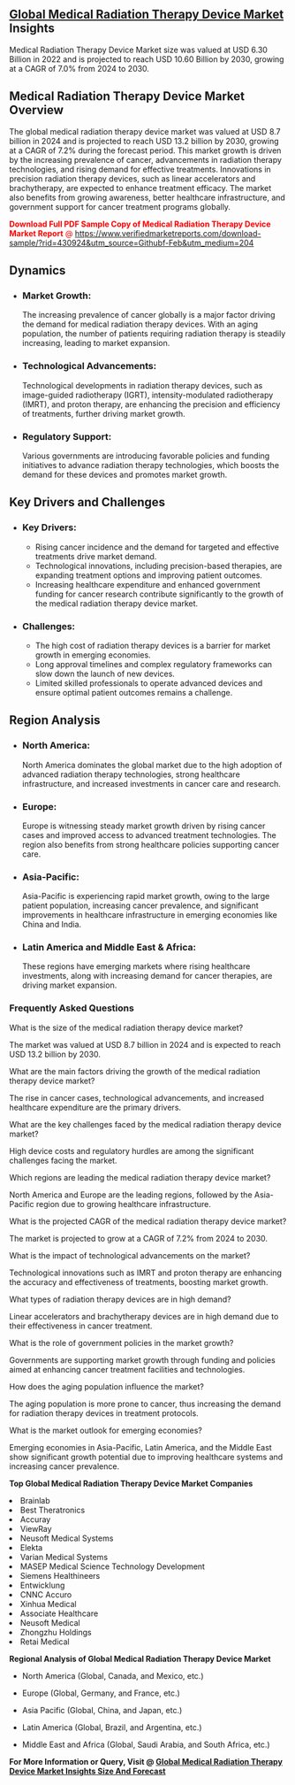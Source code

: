 <h2><a href="https://www.verifiedmarketreports.com/download-sample/?rid=430924&amp;utm_source=Githubf&amp;utm_medium=204" target="_blank">Global Medical Radiation Therapy Device Market</a> Insights</h2><p>Medical Radiation Therapy Device Market size was valued at USD 6.30 Billion in 2022 and is projected to reach USD 10.60 Billion by 2030, growing at a CAGR of 7.0% from 2024 to 2030.</p><p> <h2>Medical Radiation Therapy Device Market Overview</h2> <p>The global medical radiation therapy device market was valued at USD 8.7 billion in 2024 and is projected to reach USD 13.2 billion by 2030, growing at a CAGR of 7.2% during the forecast period. This market growth is driven by the increasing prevalence of cancer, advancements in radiation therapy technologies, and rising demand for effective treatments. Innovations in precision radiation therapy devices, such as linear accelerators and brachytherapy, are expected to enhance treatment efficacy. The market also benefits from growing awareness, better healthcare infrastructure, and government support for cancer treatment programs globally. <p><span class=""><span style="color: #ff0000;"><strong>Download Full PDF Sample Copy of Medical Radiation Therapy Device Market Report</strong> @ </span><a href="https://www.verifiedmarketreports.com/download-sample/?rid=430924&amp;utm_source=Githubf-Feb&amp;utm_medium=204" target="_blank">https://www.verifiedmarketreports.com/download-sample/?rid=430924&amp;utm_source=Githubf-Feb&amp;utm_medium=204</a></span></p></p> <h2>Dynamics</h2> <ul> <li><h3>Market Growth:</h3> The increasing prevalence of cancer globally is a major factor driving the demand for medical radiation therapy devices. With an aging population, the number of patients requiring radiation therapy is steadily increasing, leading to market expansion.</li> <li><h3>Technological Advancements:</h3> Technological developments in radiation therapy devices, such as image-guided radiotherapy (IGRT), intensity-modulated radiotherapy (IMRT), and proton therapy, are enhancing the precision and efficiency of treatments, further driving market growth.</li> <li><h3>Regulatory Support:</h3> Various governments are introducing favorable policies and funding initiatives to advance radiation therapy technologies, which boosts the demand for these devices and promotes market growth.</li> </ul> <h2>Key Drivers and Challenges</h2> <ul> <li><h3>Key Drivers:</h3> <ul> <li>Rising cancer incidence and the demand for targeted and effective treatments drive market demand.</li> <li>Technological innovations, including precision-based therapies, are expanding treatment options and improving patient outcomes.</li> <li>Increasing healthcare expenditure and enhanced government funding for cancer research contribute significantly to the growth of the medical radiation therapy device market.</li> </ul> </li> <li><h3>Challenges:</h3> <ul> <li>The high cost of radiation therapy devices is a barrier for market growth in emerging economies.</li> <li>Long approval timelines and complex regulatory frameworks can slow down the launch of new devices.</li> <li>Limited skilled professionals to operate advanced devices and ensure optimal patient outcomes remains a challenge.</li> </ul> </li> </ul> <h2>Region Analysis</h2> <ul> <li><h3>North America:</h3> North America dominates the global market due to the high adoption of advanced radiation therapy technologies, strong healthcare infrastructure, and increased investments in cancer care and research.</li> <li><h3>Europe:</h3> Europe is witnessing steady market growth driven by rising cancer cases and improved access to advanced treatment technologies. The region also benefits from strong healthcare policies supporting cancer care.</li> <li><h3>Asia-Pacific:</h3> Asia-Pacific is experiencing rapid market growth, owing to the large patient population, increasing cancer prevalence, and significant improvements in healthcare infrastructure in emerging economies like China and India.</li> <li><h3>Latin America and Middle East & Africa:</h3> These regions have emerging markets where rising healthcare investments, along with increasing demand for cancer therapies, are driving market expansion.</li> </ul> <h3>Frequently Asked Questions</h3> <p>What is the size of the medical radiation therapy device market?</p> <p>The market was valued at USD 8.7 billion in 2024 and is expected to reach USD 13.2 billion by 2030.</p> <p>What are the main factors driving the growth of the medical radiation therapy device market?</p> <p>The rise in cancer cases, technological advancements, and increased healthcare expenditure are the primary drivers.</p> <p>What are the key challenges faced by the medical radiation therapy device market?</p> <p>High device costs and regulatory hurdles are among the significant challenges facing the market.</p> <p>Which regions are leading the medical radiation therapy device market?</p> <p>North America and Europe are the leading regions, followed by the Asia-Pacific region due to growing healthcare infrastructure.</p> <p>What is the projected CAGR of the medical radiation therapy device market?</p> <p>The market is projected to grow at a CAGR of 7.2% from 2024 to 2030.</p> <p>What is the impact of technological advancements on the market?</p> <p>Technological innovations such as IMRT and proton therapy are enhancing the accuracy and effectiveness of treatments, boosting market growth.</p> <p>What types of radiation therapy devices are in high demand?</p> <p>Linear accelerators and brachytherapy devices are in high demand due to their effectiveness in cancer treatment.</p> <p>What is the role of government policies in the market growth?</p> <p>Governments are supporting market growth through funding and policies aimed at enhancing cancer treatment facilities and technologies.</p> <p>How does the aging population influence the market?</p> <p>The aging population is more prone to cancer, thus increasing the demand for radiation therapy devices in treatment protocols.</p> <p>What is the market outlook for emerging economies?</p> <p>Emerging economies in Asia-Pacific, Latin America, and the Middle East show significant growth potential due to improving healthcare systems and increasing cancer prevalence.</p> </p><p><strong>Top Global Medical Radiation Therapy Device Market Companies</strong></p><div data-test-id=""><p><li>Brainlab</li><li> Best Theratronics</li><li> Accuray</li><li> ViewRay</li><li> Neusoft Medical Systems</li><li> Elekta</li><li> Varian Medical Systems</li><li> MASEP Medical Science Technology Development</li><li> Siemens Healthineers</li><li> Entwicklung</li><li> CNNC Accuro</li><li> Xinhua Medical</li><li> Associate Healthcare</li><li> Neusoft Medical</li><li> Zhongzhu Holdings</li><li> Retai Medical</li></p><div><strong>Regional Analysis of&nbsp;Global Medical Radiation Therapy Device Market</strong></div><ul><li dir="ltr"><p dir="ltr">North America&nbsp;(Global, Canada, and Mexico, etc.)</p></li><li dir="ltr"><p dir="ltr">Europe (Global, Germany, and France, etc.)</p></li><li dir="ltr"><p dir="ltr">Asia Pacific&nbsp;(Global, China, and Japan, etc.)</p></li><li dir="ltr"><p dir="ltr">Latin America&nbsp;(Global, Brazil, and Argentina, etc.)</p></li><li dir="ltr">Middle East and Africa&nbsp;(Global, Saudi Arabia, and South Africa, etc.)</li></ul><p><strong>For More Information or Query, Visit @&nbsp;</strong><strong><a href="https://www.verifiedmarketreports.com/product/medical-radiation-therapy-device-market/?utm_source=Githubf&amp;utm_medium=204" target="_blank">Global Medical Radiation Therapy Device Market Insights Size And Forecast</a></strong></p></div>
